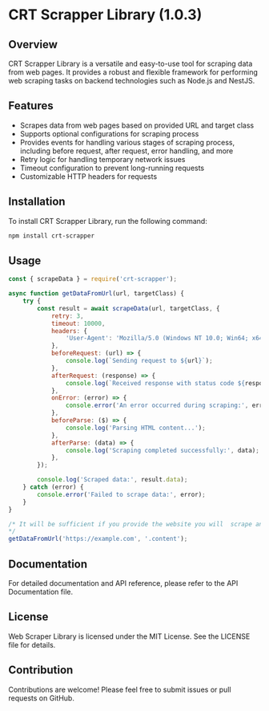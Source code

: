 # CRT Scrapper Library (1.0.3)

## Overview
CRT Scrapper Library is a versatile and easy-to-use tool for scraping data from web pages. It provides a robust and flexible framework for performing web scraping tasks on backend technologies such as Node.js and NestJS.

## Features
- Scrapes data from web pages based on provided URL and target class
- Supports optional configurations for scraping process
- Provides events for handling various stages of scraping process, including before request, after request, error handling, and more
- Retry logic for handling temporary network issues
- Timeout configuration to prevent long-running requests
- Customizable HTTP headers for requests

## Installation
To install CRT Scrapper Library, run the following command:

```bash
npm install crt-scrapper
````

## Usage

```javascript
const { scrapeData } = require('crt-scrapper');

async function getDataFromUrl(url, targetClass) {
    try {
        const result = await scrapeData(url, targetClass, {
            retry: 3,
            timeout: 10000,
            headers: {
                'User-Agent': 'Mozilla/5.0 (Windows NT 10.0; Win64; x64) AppleWebKit/537.36 (KHTML, like Gecko) Chrome/58.0.3029.110 Safari/537.3',
            },
            beforeRequest: (url) => {
                console.log(`Sending request to ${url}`);
            },
            afterRequest: (response) => {
                console.log(`Received response with status code ${response.status}`);
            },
            onError: (error) => {
                console.error('An error occurred during scraping:', error);
            },
            beforeParse: ($) => {
                console.log('Parsing HTML content...');
            },
            afterParse: (data) => {
                console.log('Scraping completed successfully:', data);
            },
        });

        console.log('Scraped data:', result.data);
    } catch (error) {
        console.error('Failed to scrape data:', error);
    }
}

/* It will be sufficient if you provide the website you will  scrape and the HTML class whose data you want to get.
*/
getDataFromUrl('https://example.com', '.content');

```

## Documentation

For detailed documentation and API reference, please refer to the API Documentation file.

## License
Web Scraper Library is licensed under the MIT License. See the LICENSE file for details.

## Contribution
Contributions are welcome! Please feel free to submit issues or pull requests on GitHub.

